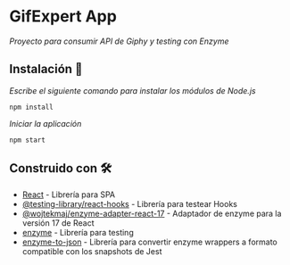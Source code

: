 # GifExpert App

_Proyecto para consumir API de Giphy y testing con Enzyme_

## Instalación 🔧

_Escribe el siguiente comando para instalar los módulos de Node.js_

```
npm install
```

_Iniciar la aplicación_

```
npm start
```

## Construido con 🛠️

* [React](https://reactjs.org/) - Librería para SPA
* [@testing-library/react-hooks](https://github.com/testing-library/react-hooks-testing-library) - Librería para testear Hooks
* [@wojtekmaj/enzyme-adapter-react-17](https://www.npmjs.com/package/@wojtekmaj/enzyme-adapter-react-17) - Adaptador de enzyme para la versión 17 de React
* [enzyme](https://enzymejs.github.io/enzyme/) - Librería para testing
* [enzyme-to-json](https://www.npmjs.com/package/enzyme-to-json) - Librería para convertir enzyme wrappers a formato compatible con los snapshots de Jest
